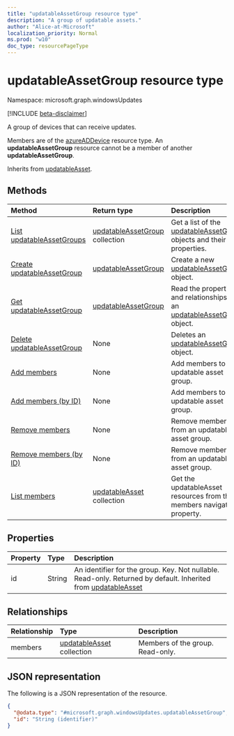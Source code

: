 ```yaml
---
title: "updatableAssetGroup resource type"
description: "A group of updatable assets."
author: "Alice-at-Microsoft"
localization_priority: Normal
ms.prod: "w10"
doc_type: resourcePageType
---
```


# updatableAssetGroup resource type

Namespace: microsoft.graph.windowsUpdates

[!INCLUDE [beta-disclaimer](../../includes/beta-disclaimer.md)]

A group of devices that can receive updates.

Members are of the [azureADDevice](../resources/windowsupdates-azureADDevice.md) resource type. An **updatableAssetGroup** resource cannot be a member of another **updatableAssetGroup**.


Inherits from [updatableAsset](../resources/windowsupdates-updatableasset.md).

## Methods
|Method|Return type|Description|
|:---|:---|:---|
|[List updatableAssetGroups](../api/windowsupdates-updatableassetgroup-list.md)|[updatableAssetGroup](../resources/windowsupdates-updatableassetgroup.md) collection|Get a list of the [updatableAssetGroup](../resources/windowsupdates-updatableassetgroup.md) objects and their properties.|
|[Create updatableAssetGroup](../api/windowsupdates-updatableassetgroup-create.md)|[updatableAssetGroup](../resources/windowsupdates-updatableassetgroup.md)|Create a new [updatableAssetGroup](../resources/windowsupdates-updatableassetgroup.md) object.|
|[Get updatableAssetGroup](../api/windowsupdates-updatableassetgroup-get.md)|[updatableAssetGroup](../resources/windowsupdates-updatableassetgroup.md)|Read the properties and relationships of an [updatableAssetGroup](../resources/windowsupdates-updatableassetgroup.md) object.|
|[Delete updatableAssetGroup](../api/windowsupdates-updatableassetgroup-delete.md)|None|Deletes an [updatableAssetGroup](../resources/windowsupdates-updatableassetgroup.md) object.|
|[Add members](../api/windowsupdates-updatableassetgroup-addmembers.md)|None|Add members to an updatable asset group.|
|[Add members (by ID)](../api/windowsupdates-updatableassetgroup-addmembers.md)|None|Add members to an updatable asset group.|
|[Remove members](../api/windowsupdates-updatableassetgroup-removemembers.md)|None|Remove members from an updatable asset group.|
|[Remove members (by ID)](../api/windowsupdates-updatableassetgroup-removemembers.md)|None|Remove members from an updatable asset group.|
|[List members](../api/windowsupdates-updatableassetgroup-list-members.md)|[updatableAsset](../resources/windowsupdates-updatableasset.md) collection|Get the updatableAsset resources from the members navigation property.|

## Properties
|Property|Type|Description|
|:---|:---|:---|
|id|String|An identifier for the group. Key. Not nullable. Read-only. Returned by default. Inherited from [updatableAsset](../resources/windowsupdates-updatableasset.md)|

## Relationships
|Relationship|Type|Description|
|:---|:---|:---|
|members|[updatableAsset](../resources/windowsupdates-updatableasset.md) collection|Members of the group. Read-only.|

## JSON representation
The following is a JSON representation of the resource.
<!-- {
  "blockType": "resource",
  "keyProperty": "id",
  "@odata.type": "microsoft.graph.windowsUpdates.updatableAssetGroup",
  "baseType": "microsoft.graph.windowsUpdates.updatableAsset",
  "openType": false
}
-->
``` json
{
  "@odata.type": "#microsoft.graph.windowsUpdates.updatableAssetGroup",
  "id": "String (identifier)"
}
```

